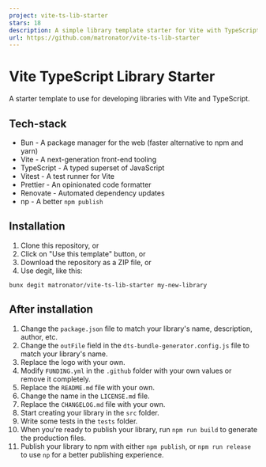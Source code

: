 ```yaml
---
project: vite-ts-lib-starter
stars: 18
description: A simple library template starter for Vite with TypeScript, Prettier, Vitest, Bun, Renovate and np.
url: https://github.com/matronator/vite-ts-lib-starter
---
```


Vite TypeScript Library Starter
===============================

A starter template to use for developing libraries with Vite and TypeScript.

Tech-stack
----------

-   Bun - A package manager for the web (faster alternative to npm and yarn)
-   Vite - A next-generation front-end tooling
-   TypeScript - A typed superset of JavaScript
-   Vitest - A test runner for Vite
-   Prettier - An opinionated code formatter
-   Renovate - Automated dependency updates
-   np - A better `npm publish`

Installation
------------

1.  Clone this repository, or
2.  Click on "Use this template" button, or
3.  Download the repository as a ZIP file, or
4.  Use degit, like this:

```
bunx degit matronator/vite-ts-lib-starter my-new-library
```

After installation
------------------

1.  Change the `package.json` file to match your library's name, description, author, etc.
2.  Change the `outFile` field in the `dts-bundle-generator.config.js` file to match your library's name.
3.  Replace the logo with your own.
4.  Modify `FUNDING.yml` in the `.github` folder with your own values or remove it completely.
5.  Replace the `README.md` file with your own.
6.  Change the name in the `LICENSE.md` file.
7.  Replace the `CHANGELOG.md` file with your own.
8.  Start creating your library in the `src` folder.
9.  Write some tests in the `tests` folder.
10.  When you're ready to publish your library, run `npm run build` to generate the production files.
11.  Publish your library to npm with either `npm publish`, or `npm run release` to use `np` for a better publishing experience.
